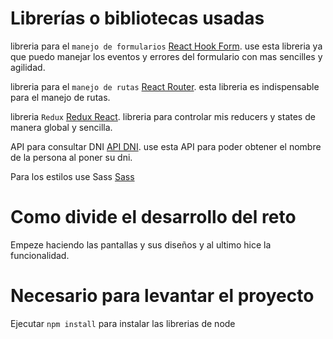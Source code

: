 # Librerías o bibliotecas usadas

libreria para el `manejo de formularios` [React Hook Form](https://react-hook-form.com/get-started).
use esta libreria ya que puedo manejar los eventos y errores del formulario con mas sencilles y agilidad.

libreria para el `manejo de rutas` [React Router](https://reactrouter.com/web/guides/quick-start).
esta libreria es indispensable para el manejo de rutas.

libreria `Redux` [Redux React](https://react-redux.js.org/).
libreria para controlar mis reducers y states de manera global y sencilla.

API para consultar DNI [API DNI](https://dniruc.apisperu.com/api/v1/dni/76573607?token=eyJ0eXAiOiJKV1QiLCJhbGciOiJIUzI1NiJ9.eyJlbWFpbCI6IndlbmRlbGwxOGN1ZW50YUBnbWFpbC5jb20ifQ._WX1mBzFwWWRC1ijlROXBvKaP1Y24G_fyZ-SZdYLG4M).
use esta API para poder obtener el nombre de la persona al poner su dni.

Para los estilos use Sass [Sass](https://sass-lang.com/)

# Como divide el desarrollo del reto

Empeze haciendo las pantallas y sus diseños y al ultimo hice la funcionalidad.

# Necesario para levantar el proyecto

Ejecutar `npm install` para instalar las librerias de node
